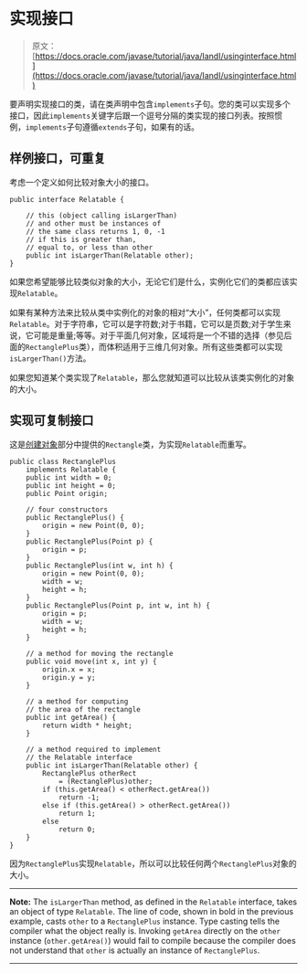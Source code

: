 # 实现接口

> 原文： [https://docs.oracle.com/javase/tutorial/java/IandI/usinginterface.html](https://docs.oracle.com/javase/tutorial/java/IandI/usinginterface.html)

要声明实现接口的类，请在类声明中包含`implements`子句。您的类可以实现多个接口，因此`implements`关键字后跟一个逗号分隔的类实现的接口列表。按照惯例，`implements`子句遵循`extends`子句，如果有的话。

## 样例接口，可重复

考虑一个定义如何比较对象大小的接口。

```
public interface Relatable {

    // this (object calling isLargerThan)
    // and other must be instances of 
    // the same class returns 1, 0, -1 
    // if this is greater than, 
    // equal to, or less than other
    public int isLargerThan(Relatable other);
}

```

如果您希望能够比较类似对象的大小，无论它们是什么，实例化它们的类都应该实现`Relatable`。

如果有某种方法来比较从类中实例化的对象的相对“大小”，任何类都可以实现`Relatable`。对于字符串，它可以是字符数;对于书籍，它可以是页数;对于学生来说，它可能是重量;等等。对于平面几何对象，区域将是一个不错的选择（参见后面的`RectanglePlus`类），而体积适用于三维几何对象。所有这些类都可以实现`isLargerThan()`方法。

如果您知道某个类实现了`Relatable`，那么您就知道可以比较从该类实例化的对象的大小。

## 实现可复制接口

这是[创建对象](../javaOO/objectcreation.html)部分中提供的`Rectangle`类，为实现`Relatable`而重写。

```
public class RectanglePlus 
    implements Relatable {
    public int width = 0;
    public int height = 0;
    public Point origin;

    // four constructors
    public RectanglePlus() {
        origin = new Point(0, 0);
    }
    public RectanglePlus(Point p) {
        origin = p;
    }
    public RectanglePlus(int w, int h) {
        origin = new Point(0, 0);
        width = w;
        height = h;
    }
    public RectanglePlus(Point p, int w, int h) {
        origin = p;
        width = w;
        height = h;
    }

    // a method for moving the rectangle
    public void move(int x, int y) {
        origin.x = x;
        origin.y = y;
    }

    // a method for computing
    // the area of the rectangle
    public int getArea() {
        return width * height;
    }

    // a method required to implement
    // the Relatable interface
    public int isLargerThan(Relatable other) {
        RectanglePlus otherRect 
            = (RectanglePlus)other;
        if (this.getArea() < otherRect.getArea())
            return -1;
        else if (this.getArea() > otherRect.getArea())
            return 1;
        else
            return 0;               
    }
}

```

因为`RectanglePlus`实现`Relatable`，所以可以比较任何两个`RectanglePlus`对象的大小。

* * *

**Note:** The `isLargerThan` method, as defined in the `Relatable` interface, takes an object of type `Relatable`. The line of code, shown in bold in the previous example, casts `other` to a `RectanglePlus` instance. Type casting tells the compiler what the object really is. Invoking `getArea` directly on the `other` instance (`other.getArea()`) would fail to compile because the compiler does not understand that `other` is actually an instance of `RectanglePlus`.

* * *
